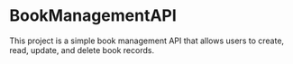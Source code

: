 # BookManagementAPI
This project is a simple book management API that allows users to create, read, update, and delete book records.
